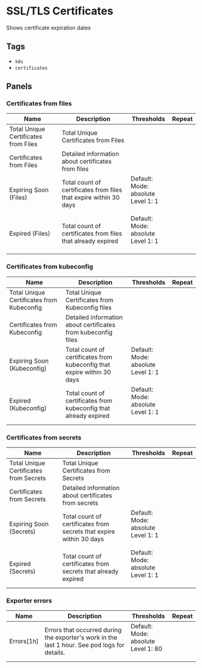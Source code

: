 # SSL/TLS Certificates

Shows certificate expiration dates

## Tags

* `k8s`
* `certificates`

## Panels

### Certificates from files

<!-- markdownlint-disable line-length -->
| Name | Description | Thresholds | Repeat |
| ---- | ----------- | ---------- | ------ |
| Total Unique Certificates from Files | Total Unique Certificates from Files |  |  |
| Certificates from Files | Detailed information about certificates from files |  |  |
| Expiring Soon (Files) | Total count of certificates from files that expire within 30 days | Default:<br/>Mode: absolute<br/>Level 1: 1<br/><br/> |  |
| Expired (Files) | Total count of certificates from files that already expired | Default:<br/>Mode: absolute<br/>Level 1: 1<br/><br/> |  |
<!-- markdownlint-enable line-length -->

### Certificates from kubeconfig

<!-- markdownlint-disable line-length -->
| Name | Description | Thresholds | Repeat |
| ---- | ----------- | ---------- | ------ |
| Total Unique Certificates from Kubeconfig | Total Unique Certificates from Kubeconfig files |  |  |
| Certificates from Kubeconfig | Detailed information about certificates from kubeconfig files |  |  |
| Expiring Soon (Kubeconfig) | Total count of certificates from kubeconfig that expire within 30 days | Default:<br/>Mode: absolute<br/>Level 1: 1<br/><br/> |  |
| Expired (Kubeconfig) | Total count of certificates from kubeconfig that already expired | Default:<br/>Mode: absolute<br/>Level 1: 1<br/><br/> |  |
<!-- markdownlint-enable line-length -->

### Certificates from secrets

<!-- markdownlint-disable line-length -->
| Name | Description | Thresholds | Repeat |
| ---- | ----------- | ---------- | ------ |
| Total Unique Certificates from Secrets | Total Unique Certificates from Secrets |  |  |
| Certificates from Secrets | Detailed information about certificates from secrets |  |  |
| Expiring Soon (Secrets) | Total count of certificates from secrets that expire within 30 days | Default:<br/>Mode: absolute<br/>Level 1: 1<br/><br/> |  |
| Expired (Secrets) | Total count of certificates from secrets that already expired | Default:<br/>Mode: absolute<br/>Level 1: 1<br/><br/> |  |
<!-- markdownlint-enable line-length -->

### Exporter errors

<!-- markdownlint-disable line-length -->
| Name | Description | Thresholds | Repeat |
| ---- | ----------- | ---------- | ------ |
| Errors[1h] | Errors that occurred during the exporter's work in the last 1 hour. See pod logs for details. | Default:<br/>Mode: absolute<br/>Level 1: 80<br/><br/> |  |
<!-- markdownlint-enable line-length -->
